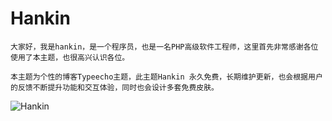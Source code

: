 # Hankin

```
大家好，我是hankin，是一个程序员，也是一名PHP高级软件工程师，这里首先非常感谢各位使用了本主题，也很高兴认识各位。
```
```
本主题为个性的博客Typeecho主题，此主题Hankin 永久免费，长期维护更新，也会根据用户的反馈不断提升功能和交互体验，同时也会设计多套免费皮肤。
```
![Hankin](https://hanhanjun.com/usr/themes/Hankin/screenshot.png "Hankin")

